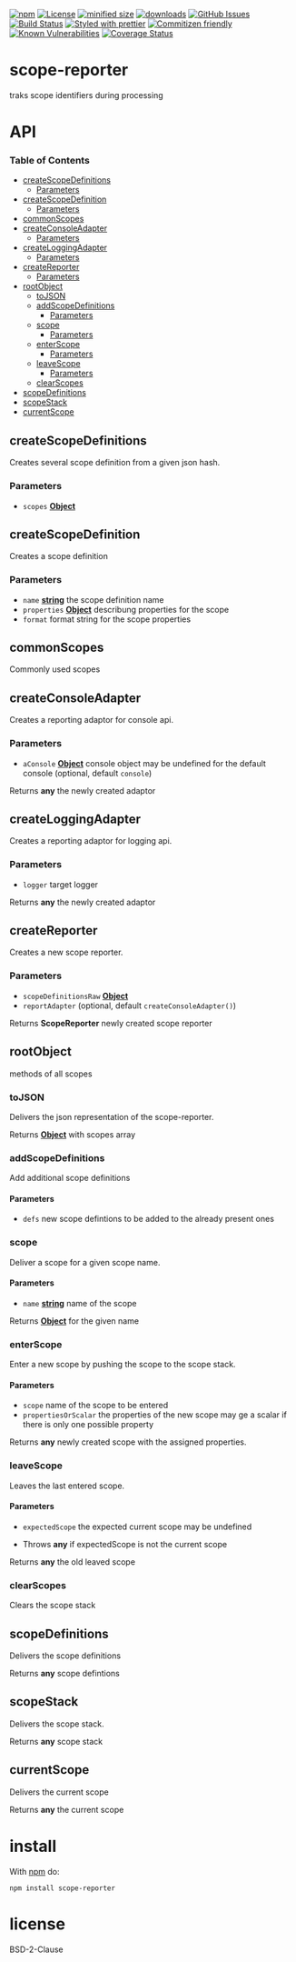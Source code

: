 [![npm](https://img.shields.io/npm/v/scope-reporter.svg)](https://www.npmjs.com/package/scope-reporter)
[![License](https://img.shields.io/badge/License-BSD%203--Clause-blue.svg)](https://opensource.org/licenses/BSD-3-Clause)
[![minified size](https://badgen.net/bundlephobia/min/scope-reporter)](https://bundlephobia.com/result?p=scope-reporter)
[![downloads](http://img.shields.io/npm/dm/scope-reporter.svg?style=flat-square)](https://npmjs.org/package/scope-reporter)
[![GitHub Issues](https://img.shields.io/github/issues/scope-reporter/scope-reporter.svg?style=flat-square)](https://github.com/scope-reporter/scope-reporter/issues)
[![Build Status](https://img.shields.io/endpoint.svg?url=https%3A%2F%2Factions-badge.atrox.dev%2Fscope-reporter%2Fscope-reporter%2Fbadge\&style=flat)](https://actions-badge.atrox.dev/scope-reporter/scope-reporter/goto)
[![Styled with prettier](https://img.shields.io/badge/styled_with-prettier-ff69b4.svg)](https://github.com/prettier/prettier)
[![Commitizen friendly](https://img.shields.io/badge/commitizen-friendly-brightgreen.svg)](http://commitizen.github.io/cz-cli/)
[![Known Vulnerabilities](https://snyk.io/test/github/scope-reporter/scope-reporter/badge.svg)](https://snyk.io/test/github/scope-reporter/scope-reporter)
[![Coverage Status](https://coveralls.io/repos/scope-reporter/scope-reporter/badge.svg)](https://coveralls.io/github/scope-reporter/scope-reporter)

# scope-reporter

traks scope identifiers during processing

# API

<!-- Generated by documentation.js. Update this documentation by updating the source code. -->

### Table of Contents

*   [createScopeDefinitions](#createscopedefinitions)
    *   [Parameters](#parameters)
*   [createScopeDefinition](#createscopedefinition)
    *   [Parameters](#parameters-1)
*   [commonScopes](#commonscopes)
*   [createConsoleAdapter](#createconsoleadapter)
    *   [Parameters](#parameters-2)
*   [createLoggingAdapter](#createloggingadapter)
    *   [Parameters](#parameters-3)
*   [createReporter](#createreporter)
    *   [Parameters](#parameters-4)
*   [rootObject](#rootobject)
    *   [toJSON](#tojson)
    *   [addScopeDefinitions](#addscopedefinitions)
        *   [Parameters](#parameters-5)
    *   [scope](#scope)
        *   [Parameters](#parameters-6)
    *   [enterScope](#enterscope)
        *   [Parameters](#parameters-7)
    *   [leaveScope](#leavescope)
        *   [Parameters](#parameters-8)
    *   [clearScopes](#clearscopes)
*   [scopeDefinitions](#scopedefinitions)
*   [scopeStack](#scopestack)
*   [currentScope](#currentscope)

## createScopeDefinitions

Creates several scope definition from a given json hash.

### Parameters

*   `scopes` **[Object](https://developer.mozilla.org/docs/Web/JavaScript/Reference/Global_Objects/Object)** 

## createScopeDefinition

Creates a scope definition

### Parameters

*   `name` **[string](https://developer.mozilla.org/docs/Web/JavaScript/Reference/Global_Objects/String)** the scope definition name
*   `properties` **[Object](https://developer.mozilla.org/docs/Web/JavaScript/Reference/Global_Objects/Object)** describung properties for the scope
*   `format`  format string for the scope properties

## commonScopes

Commonly used scopes

## createConsoleAdapter

Creates a reporting adaptor for console api.

### Parameters

*   `aConsole` **[Object](https://developer.mozilla.org/docs/Web/JavaScript/Reference/Global_Objects/Object)** console object may be undefined for the default console (optional, default `console`)

Returns **any** the newly created adaptor

## createLoggingAdapter

Creates a reporting adaptor for logging api.

### Parameters

*   `logger`  target logger

Returns **any** the newly created adaptor

## createReporter

Creates a new scope reporter.

### Parameters

*   `scopeDefinitionsRaw` **[Object](https://developer.mozilla.org/docs/Web/JavaScript/Reference/Global_Objects/Object)** 
*   `reportAdapter`   (optional, default `createConsoleAdapter()`)

Returns **ScopeReporter** newly created scope reporter

## rootObject

methods of all scopes

### toJSON

Delivers the json representation of the scope-reporter.

Returns **[Object](https://developer.mozilla.org/docs/Web/JavaScript/Reference/Global_Objects/Object)** with scopes array

### addScopeDefinitions

Add additional scope definitions

#### Parameters

*   `defs`  new scope defintions to be added to the already present ones

### scope

Deliver a scope for a given scope name.

#### Parameters

*   `name` **[string](https://developer.mozilla.org/docs/Web/JavaScript/Reference/Global_Objects/String)** name of the scope

Returns **[Object](https://developer.mozilla.org/docs/Web/JavaScript/Reference/Global_Objects/Object)** for the given name

### enterScope

Enter a new scope by pushing the scope to the scope stack.

#### Parameters

*   `scope`  name of the scope to be entered
*   `propertiesOrScalar`  the properties of the new scope may ge a scalar if there is only one possible property

Returns **any** newly created scope with the assigned properties.

### leaveScope

Leaves the last entered scope.

#### Parameters

*   `expectedScope`  the expected current scope may be undefined

<!---->

*   Throws **any** if expectedScope is not the current scope

Returns **any** the old leaved scope

### clearScopes

Clears the scope stack

## scopeDefinitions

Delivers the scope definitions

Returns **any** scope defintions

## scopeStack

Delivers the scope stack.

Returns **any** scope stack

## currentScope

Delivers the current scope

Returns **any** the current scope

# install

With [npm](http://npmjs.org) do:

    npm install scope-reporter

# license

BSD-2-Clause
